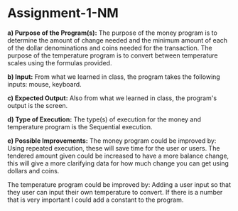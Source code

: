 # Assignment-1-NM
**a) Purpose of the Program(s):**
The purpose of the money program is to determine the amount of change needed and the minimum amount of each of the dollar denominations and coins needed for the transaction. The purpose of the temperature program is to convert between temperature scales using the formulas provided.

**b) Input:**
From what we learned in class, the program takes the following inputs: mouse, keyboard. 

**c) Expected Output:**
Also from what we learned in class, the program's output is the screen.

**d) Type of Execution:**
The type(s) of execution for the money and temperature program is the Sequential execution.

**e) Possible Improvements:**
The money program could be improved by:
Using repeated execution, these will save time for the user or users.
The tendered amount given could be increased to have a more balance change,
this will give a more clarifying data for how much change you can get using dollars and coins.

The temperature program could be improved by:
Adding a user input so that they user can input their own temperature to convert.
If there is a number that is very important I could add a constant to the program.


